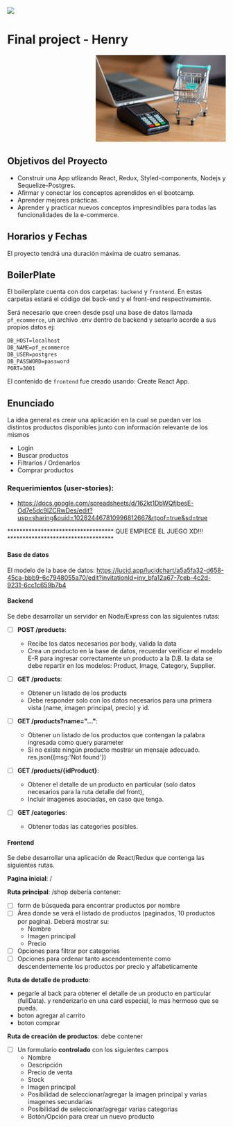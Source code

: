 <p align='left'>
    <img src='https://static.wixstatic.com/media/85087f_0d84cbeaeb824fca8f7ff18d7c9eaafd~mv2.png/v1/fill/w_160,h_30,al_c,q_85,usm_0.66_1.00_0.01/Logo_completo_Color_1PNG.webp' </img>
</p>

# Final project - Henry

<p align="right">
  <img height="200" src="./e-commerce.jpg" />
</p>

## Objetivos del Proyecto

- Construir una App utlizando React, Redux, Styled-components, Nodejs y Sequelize-Postgres.
- Afirmar y conectar los conceptos aprendidos en el bootcamp.
- Aprender mejores prácticas.
- Aprender y practicar nuevos conceptos impresindibles para todas las funcionalidades de la e-commerce.

## Horarios y Fechas

El proyecto tendrá una duración máxima de cuatro semanas.

## BoilerPlate

El boilerplate cuenta con dos carpetas: `backend` y `frontend`. En estas carpetas estará el código del back-end y el front-end respectivamente.

Será necesario que creen desde psql una base de datos llamada `pf_ecommerce`, un archivo .env dentro de backend y setearlo acorde a sus propios datos ej:

```
DB_HOST=localhost
DB_NAME=pf_ecommerce
DB_USER=postgres
DB_PASSWORD=password
PORT=3001
```

El contenido de `frontend` fue creado usando: Create React App.

## Enunciado

La idea general es crear una aplicación en la cual se puedan ver los distintos productos disponibles junto con información relevante de los mismos

- Login
- Buscar productos
- Filtrarlos / Ordenarlos
- Comprar productos

### Requerimientos (user-stories):

- https://docs.google.com/spreadsheets/d/162kt1DbWQfjbesE-Od7e5dc9lZCRwDes/edit?usp=sharing&ouid=102824467810996812667&rtpof=true&sd=true

\*\*\*\*\*\*\*\*\*\*\*\*\*\*\*\*\*\*\*\*\*\*\*\*\*\*\*\*\*\*\*\*\*\*\* QUE EMPIECE EL JUEGO XD!!! \*\*\*\*\*\*\*\*\*\*\*\*\*\*\*\*\*\*\*\*\*\*\*\*\*\*\*\*\*\*\*\*\*\*\*

#### Base de datos

El modelo de la base de datos: https://lucid.app/lucidchart/a5a5fa32-d658-45ca-bbb9-6c7948055a70/edit?invitationId=inv_bfa12a67-7ceb-4c2d-9231-6cc1c659b7b4

#### Backend

Se debe desarrollar un servidor en Node/Express con las siguientes rutas:

- [ ] **POST /products**:

  - Recibe los datos necesarios por body, valida la data
  - Crea un producto en la base de datos, recuerdar verificar el modelo E-R para ingresar correctamente un producto a la D.B.
    la data se debe repartir en los modelos: Product, Image, Category, Supplier.

- [ ] **GET /products**:

  - Obtener un listado de los products
  - Debe responder solo con los datos necesarios para una primera vista (name, imagen principal, precio) y id.

- [ ] **GET /products?name="..."**:

  - Obtener un listado de los productos que contengan la palabra ingresada como query parameter
  - Si no existe ningún producto mostrar un mensaje adecuado. res.json({msg:'Not found'})

- [ ] **GET /products/{idProduct}**:

  - Obtener el detalle de un producto en particular (solo datos necesarios para la ruta detalle del front),
  - Incluir imagenes asociadas, en caso que tenga.

- [ ] **GET /categories**:

  - Obtener todas las categories posibles.

#### Frontend

Se debe desarrollar una aplicación de React/Redux que contenga las siguientes rutas.

**Pagina inicial**: /

**Ruta principal**: /shop
debería contener:

- [ ] form de búsqueda para encontrar productos por nombre
- [ ] Área donde se verá el listado de productos (paginados, 10 productos por pagina). Deberá mostrar su:
  - Nombre
  - Imagen principal
  - Precio
- [ ] Opciones para filtrar por categories
- [ ] Opciones para ordenar tanto ascendentemente como descendentemente los productos por precio y alfabeticamente

**Ruta de detalle de producto**:

- pegarle al back para obtener el detalle de un producto en particular (fullData). y renderizarlo en una card especial, lo mas hermoso que se pueda.
- boton agregar al carrito
- boton comprar

**Ruta de creación de productos**: debe contener

- [ ] Un formulario **controlado** con los siguientes campos
  - Nombre
  - Descripción
  - Precio de venta
  - Stock
  - Imagen principal
  - Posibilidad de seleccionar/agregar la imagen principal y varias imagenes secundarias
  - Posibilidad de seleccionar/agregar varias categorias
  - Botón/Opción para crear un nuevo producto
